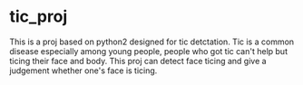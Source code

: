 # tic_proj
This is a proj based on python2 designed for tic detctation. 
Tic is a common disease especially among young people, people who got tic can't help but ticing their face and body. 
This proj can detect face ticing and give a judgement whether one's face is ticing. 
